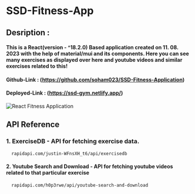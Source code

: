 # SSD-Fitness-App

## Desription :
#### This is a React(version - ^18.2.0) Based application created on 11. 08. 2023 with the help of material/mui and its components. Here you can see many exercises as displayed over here and youtube videos and similar exercises related to this!

#### Github-Link : (https://github.com/soham023/SSD-Fitness-Application)
#### Deployed-Link : (https://ssd-gym.netlify.app/)

![React Fitness Application](https://i.ibb.co/Yt9spGc/image.png)

## API Reference

### 1. ExerciseDB - API for fetching exercise data.
```http
  rapidapi.com/justin-WFnsXH_t6/api/exercisedb
```

#### 2. Youtube Search and Download - API for fetching youtube videos related to that particular exercise
```http
  rapidapi.com/h0p3rwe/api/youtube-search-and-download
```
